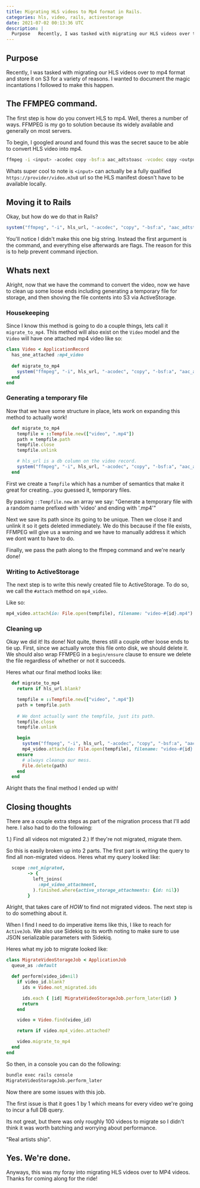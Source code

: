 ```yaml
---
title: Migrating HLS videos to Mp4 format in Rails.
categories: hls, video, rails, activestorage
date: 2021-07-02 00:13:36 UTC
description: |
  Purpose   Recently, I was tasked with migrating our HLS videos over to mp4 format and store...
---
```


## Purpose

Recently, I was tasked with migrating our HLS videos over to mp4 format and store it on S3 for a variety of reasons. I wanted to document the magic incantations I followed to make this happen.

## The FFMPEG command.

The first step is how do you convert HLS to mp4. Well, theres a number of ways. FFMPEG is my go to solution because its widely available and generally on most servers.

To begin, I googled around and found this was the secret sauce to be able to convert HLS video into mp4.

```bash
ffmpeg -i <input> -acodec copy -bsf:a aac_adtstoasc -vcodec copy <output>
```

Whats super cool to note is `<input>` can actually be a fully qualified `https://provider/video.m3u8` url so the HLS manifest doesn't have to be available locally.

## Moving it to Rails

Okay, but how do we do that in Rails?

```rb
system("ffmpeg", "-i", hls_url, "-acodec", "copy", "-bsf:a", "aac_adtstoasc", "-vcodec", "copy", path)
```

You'll notice I didn't make this one big string. Instead the first argument is the command, and everything else afterwards are flags. The reason for this is to help prevent command injection.

## Whats next

Alright, now that we have the command to convert the video, now we have to clean up some loose ends including generating a temporary file for storage, and then shoving the file contents into S3 via ActiveStorage.

### Housekeeping

Since I know this method is going to do a couple things, lets call it `migrate_to_mp4`. This method will also exist on the `Video` model and the `Video` will have one attached mp4 video like so:

```rb
class Video < ApplicationRecord
  has_one_attached :mp4_video
  
  def migrate_to_mp4
    system("ffmpeg", "-i", hls_url, "-acodec", "copy", "-bsf:a", "aac_adtstoasc", "-vcodec", "copy", path)
  end
end
```

### Generating a temporary file

Now that we have some structure in place, lets work on expanding this method to actually work!

```rb
  def migrate_to_mp4
    tempfile = ::Tempfile.new(["video", ".mp4"])
    path = tempfile.path
    tempfile.close
    tempfile.unlink

    # hls_url is a db column on the video record.
    system("ffmpeg", "-i", hls_url, "-acodec", "copy", "-bsf:a", "aac_adtstoasc", "-vcodec", "copy", path)
  end
```

First we create a `Tempfile` which has a number of semantics that make it great for creating...you guessed it, temporary files.

By passing `::Tempfile.new` an array we say: "Generate a temporary file with a random name prefixed with 'video' and ending with '.mp4'"

Next we save its path since its going to be unique. Then we close it and unlink it so it gets deleted immediately. We do this because if the file exists, FFMPEG will give us a warning and we have to manually address it which we dont want to have to do.

Finally, we pass the path along to the ffmpeg command and we're nearly done!

### Writing to ActiveStorage

The next step is to write this newly created file to ActiveStorage. To do so, we call the `#attach` method on `mp4_video`.

Like so:

```rb
mp4_video.attach(io: File.open(tempfile), filename: "video-#{id}.mp4")
```

### Cleaning up

Okay we did it! Its done! Not quite, theres still a couple other loose ends to tie up. First, since we actually wrote this file onto disk, we should delete it. We should also wrap FFMPEG in a `begin/ensure` clause to ensure we delete the file regardless of whether or not it succeeds.

Heres what our final method looks like:

```rb
  def migrate_to_mp4
    return if hls_url.blank?

    tempfile = ::Tempfile.new(["video", ".mp4"])
    path = tempfile.path
    
    # We dont actually want the tempfile, just its path.
    tempfile.close
    tempfile.unlink

    begin
      system("ffmpeg", "-i", hls_url, "-acodec", "copy", "-bsf:a", "aac_adtstoasc", "-vcodec", "copy", path)
      mp4_video.attach(io: File.open(tempfile), filename: "video-#{id}.mp4")
    ensure
      # always cleanup our mess.
      File.delete(path)
    end
  end
```

Alright thats the final method I ended up with!


## Closing thoughts

There are a couple extra steps as part of the migration process that I'll add here. I also had to do the following:

1.) Find all videos not migrated
2.) If they're not migrated, migrate them.

So this is easily broken up into 2 parts. The first part is writing the query to find all non-migrated videos. Heres what my query looked like:

```rb
  scope :not_migrated,
        -> {
          left_joins(
            :mp4_video_attachment,
          ).finished.where(active_storage_attachments: {id: nil})
        }
```

Alright, that takes care of _HOW_ to find not migrated videos. The next step is to do something about it.

When I find I need to do imperative items like this, I like to reach for `ActiveJob`. We also use Sidekiq so its worth noting to make sure to use JSON serializable parameters with Sidekiq.

Heres what my job to migrate looked like:

```rb
class MigrateVideoStorageJob < ApplicationJob
  queue_as :default

  def perform(video_id=nil)
    if video_id.blank?
      ids = Video.not_migrated.ids

      ids.each { |id| MigrateVideoStorageJob.perform_later(id) }
      return
    end

    video = Video.find(video_id)

    return if video.mp4_video.attached?

    video.migrate_to_mp4
  end
end
```

So then, in a console you can do the following:

```bash
bundle exec rails console
MigrateVideoStorageJob.perform_later
```

Now there are some issues with this job. 

The first issue is that it goes 1 by 1 which means for every video we're going to incur a full DB query. 

Its not great, but there was only roughly 100 videos to migrate so I didn't think it was worth batching and worrying about performance. 

"Real artists ship".

## Yes. We're done.

Anyways, this was my foray into migrating HLS videos over to MP4 videos. Thanks for coming along for the ride!